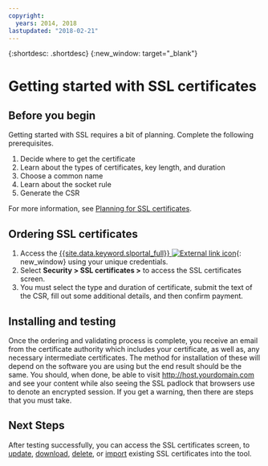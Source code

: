 ```yaml
---
copyright:
  years: 2014, 2018
lastupdated: "2018-02-21"
---
```


{:shortdesc: .shortdesc}
{:new_window: target="_blank"}

# Getting started with SSL certificates  


## Before you begin

Getting started with SSL requires a bit of planning. Complete the following prerequisites.

1. Decide where to get the certificate
2. Learn about the types of certificates, key length, and duration
3. Choose a common name
4. Learn about the socket rule
5. Generate the CSR

For more information, see [Planning for SSL certificates](planning-ahead-ssl.html).

## Ordering SSL certificates

1. Access the [{{site.data.keyword.slportal_full}} ![External link icon](../../icons/launch-glyph.svg "External link icon")](https://control.softlayer.com/){: new_window} using your unique credentials.
2. Select **Security > SSL certificates >** to access the SSL certificates screen.
3. You must select the type and duration of certificate, submit the text of the CSR, fill out some additional details, and then confirm payment.

## Installing and testing
Once the ordering and validating process is complete, you receive an email from the certificate authority which includes your certificate, as well as, any necessary intermediate certificates.  The method for installation of these will depend on the software you are using but the end result should be the same.  You should, when done, be able to visit <http://host.yourdomain.com> and see your content while also seeing the SSL padlock that browsers use to denote an encrypted session.  If you get a warning, then there are steps that you must take.

## Next Steps

After testing successfully, you can access the SSL certificates screen, to [update](view-and-update-ssl-certificate.html), [download](download-ssl-certificate-details.html), [delete](delete-ssl-certificate.html), or [import](import-ssl-certificate.html) existing SSL certificates into the tool.
